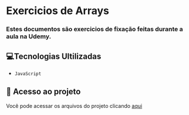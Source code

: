 # Exercicios de Arrays

### Estes documentos são exercicios de fixação feitas durante a aula na Udemy.

## 💻Tecnologias Ultilizadas

- ``JavaScript``

## 📁 Acesso ao projeto

Você pode acessar os arquivos do projeto clicando [aqui](https://github.com/samleurn/arrays-exercises)
